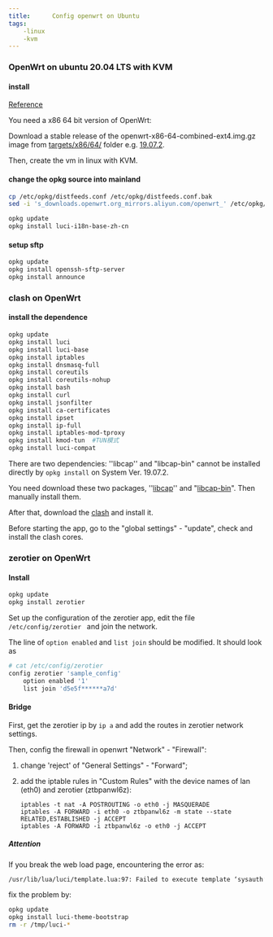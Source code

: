 ```yaml
---
title:      Config openwrt on Ubuntu
tags:
    -linux
    -kvm
---
```


### OpenWrt on ubuntu 20.04 LTS with KVM

#### install

[Reference](https://openwrt.org/docs/guide-user/virtualization/virtualbox-vm)

You need a x86 64 bit version of OpenWrt:

Download a stable release of the openwrt-x86-64-combined-ext4.img.gz image from [targets/x86/64/](https://downloads.openwrt.org/) folder e.g. [19.07.2](https://downloads.openwrt.org/releases/19.07.2/targets/x86/64/openwrt-19.07.2-x86-64-combined-ext4.img.gz).

Then, create the vm in linux with KVM.

#### change the opkg source into mainland

```bash
cp /etc/opkg/distfeeds.conf /etc/opkg/distfeeds.conf.bak
sed -i 's_downloads.openwrt.org_mirrors.aliyun.com/openwrt_' /etc/opkg/distfeeds.conf

opkg update
opkg install luci-i18n-base-zh-cn
```

#### setup sftp

```bash
opkg update
opkg install openssh-sftp-server
opkg install announce
```

### clash on OpenWrt

#### install the dependence

```bash
opkg update
opkg install luci
opkg install luci-base
opkg install iptables
opkg install dnsmasq-full
opkg install coreutils
opkg install coreutils-nohup
opkg install bash
opkg install curl
opkg install jsonfilter
opkg install ca-certificates
opkg install ipset
opkg install ip-full
opkg install iptables-mod-tproxy
opkg install kmod-tun  #TUN模式
opkg install luci-compat
```
There are two dependencies: ''libcap'' and "libcap-bin" cannot be installed directly by `opkg install` on System Ver. 19.07.2.

You need download these two packages, ''[libcap](https://downloads.openwrt.org/snapshots/packages/x86_64/base/libcap_2.51-1_x86_64.ipk)'' and "[libcap-bin](https://downloads.openwrt.org/snapshots/packages/x86_64/base/libcap-bin_2.51-1_x86_64.ipk)".
Then manually install them.

After that, download the [clash](https://github.com/vernesong/OpenClash/releases) and install it.

Before starting the app, go to the "global settings" - "update", check and install the clash cores.

### zerotier on OpenWrt

#### Install

```bash
opkg update
opkg install zerotier
```

Set up the configuration of the zerotier app, edit the file `/etc/config/zerotier ` and join the network.

The line of `option enabled` and `list join` should be modified. It should look as

```bash
# cat /etc/config/zerotier
config zerotier 'sample_config'
	option enabled '1'
	list join 'd5e5f******a7d'
```

#### Bridge
First, get the zerotier ip by `ip a` and add the routes in zerotier network settings.

Then, config the firewall in openwrt "Network" - "Firewall":

1. change 'reject' of "General Settings" - "Forward";

2. add the iptable rules in "Custom Rules" with the device names of lan (eth0) and zerotier (ztbpanwl6z):

    ```
    iptables -t nat -A POSTROUTING -o eth0 -j MASQUERADE
    iptables -A FORWARD -i eth0 -o ztbpanwl6z -m state --state RELATED,ESTABLISHED -j ACCEPT
    iptables -A FORWARD -i ztbpanwl6z -o eth0 -j ACCEPT
    ```


##### Attention
If you break the web load page, encountering the error as:

```bash
/usr/lib/lua/luci/template.lua:97: Failed to execute template ‘sysauth’.
```

fix the problem by:

```bash
opkg update
opkg install luci-theme-bootstrap
rm -r /tmp/luci-*
```

